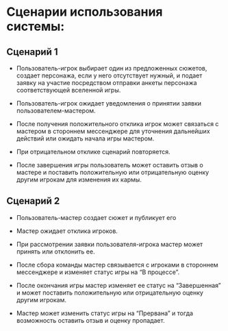 # Сценарии использования системы:

## Сценарий 1

- Пользователь-игрок выбирает один из предложенных сюжетов, создает персонажа, если у него отсутствует нужный, и подает заявку на участие посредством отправки анкеты персонажа соответствующей вселенной игры.

- Пользователь-игрок ожидает уведомления о принятии заявки пользователем-мастером.

- После получения положительного отклика игрок может связаться с мастером  в стороннем мессенджере для уточнения дальнейших действий или ожидать начала игры мастером.

- При отрицательном отклике сценарий повторяется.

- После завершения игры пользователь может оставить отзыв о мастере и поставить положительную или отрицательную оценку другим игрокам для изменения их кармы.

##  Сценарий 2

- Пользователь-мастер создает сюжет и публикует его

- Мастер ожидает отклика игроков.

- При рассмотрении заявки пользователя-игрока мастер может принять или отклонить ее.

- После сбора команды мастер связывается с игроками в стороннем мессенджере и изменяет статус игры на “В процессе”.

- После окончания игры мастер изменяет ее статус на “Завершенная” и может поставить положительную или отрицательную оценку другим игрокам.

- Мастер может изменить статус игры на “Прервана” и тогда возможность оставить отзыв и оценку пропадает.
